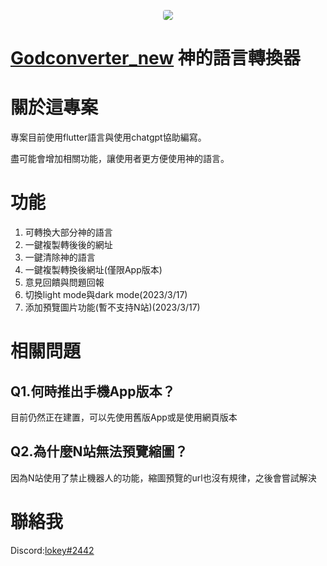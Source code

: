 <p align="center"><a href="https://github.com/lokey0905/Godconverter" target="_blank"><img src="https://static.wixstatic.com/media/928b76_ba0c3f7ccda648e2aefe8599887d5786~mv2.jpg/v1/fit/w_1432,h_1304,q_90/928b76_ba0c3f7ccda648e2aefe8599887d5786~mv2.webp" style="border-radius: 4px;"></a></p>

# [Godconverter_new](https://github.com/lokey0905/Godconverter_new/) 神的語言轉換器

# 關於這專案
專案目前使用flutter語言與使用chatgpt協助編寫。

盡可能會增加相關功能，讓使用者更方便使用神的語言。

# 功能
1. 可轉換大部分神的語言
2. 一鍵複製轉後後的網址
3. 一鍵清除神的語言
4. 一鍵複製轉換後網址(僅限App版本)
5. 意見回饋與問題回報
6. 切換light mode與dark mode(2023/3/17)
7. 添加預覽圖片功能(暫不支持N站)(2023/3/17)

# 相關問題
## Q1.何時推出手機App版本？
目前仍然正在建置，可以先使用舊版App或是使用網頁版本

## Q2.為什麼N站無法預覽縮圖？
因為N站使用了禁止機器人的功能，縮圖預覽的url也沒有規律，之後會嘗試解決

# 聯絡我
Discord:[lokey#2442](https://discordapp.com/users/571684409342820352)
